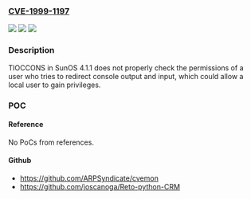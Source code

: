 ### [CVE-1999-1197](https://cve.mitre.org/cgi-bin/cvename.cgi?name=CVE-1999-1197)
![](https://img.shields.io/static/v1?label=Product&message=n%2Fa&color=blue)
![](https://img.shields.io/static/v1?label=Version&message=n%2Fa&color=blue)
![](https://img.shields.io/static/v1?label=Vulnerability&message=n%2Fa&color=brighgreen)

### Description

TIOCCONS in SunOS 4.1.1 does not properly check the permissions of a user who tries to redirect console output and input, which could allow a local user to gain privileges.

### POC

#### Reference
No PoCs from references.

#### Github
- https://github.com/ARPSyndicate/cvemon
- https://github.com/joscanoga/Reto-python-CRM

